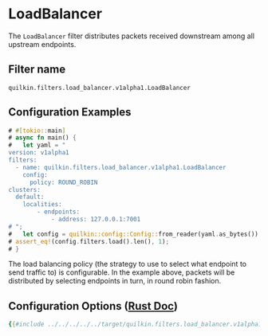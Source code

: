 # LoadBalancer

The `LoadBalancer` filter distributes packets received downstream among all upstream endpoints.

## Filter name
```text
quilkin.filters.load_balancer.v1alpha1.LoadBalancer
```

## Configuration Examples
```rust
# #[tokio::main]
# async fn main() {
#   let yaml = "
version: v1alpha1
filters:
  - name: quilkin.filters.load_balancer.v1alpha1.LoadBalancer
    config:
      policy: ROUND_ROBIN
clusters:
  default:
    localities:
        - endpoints:
            - address: 127.0.0.1:7001
# ";
#   let config = quilkin::config::Config::from_reader(yaml.as_bytes()).unwrap();
# assert_eq!(config.filters.load().len(), 1);
# }
```

The load balancing policy (the strategy to use to select what endpoint to send traffic to) is configurable.
In the example above, packets will be distributed by selecting endpoints in turn, in round robin fashion.

## Configuration Options ([Rust Doc](../../../../api/quilkin/filters/load_balancer/struct.Config.html))

```yaml
{{#include ../../../../../target/quilkin.filters.load_balancer.v1alpha1.yaml}}
```
